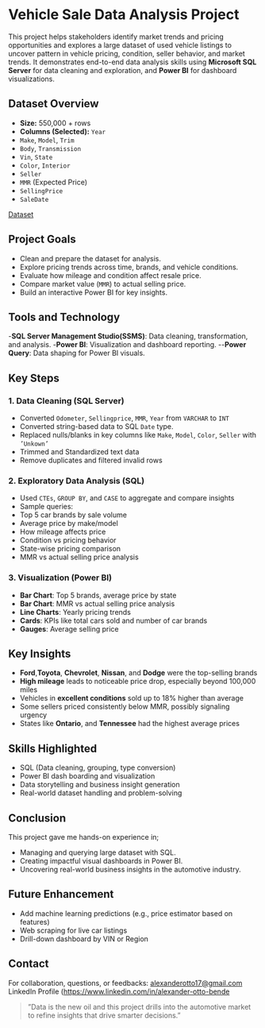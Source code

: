 # Vehicle Sale Data Analysis Project
This project helps stakeholders identify market trends and pricing opportunities and explores a large dataset of used vehicle listings to uncover pattern in vehicle pricing, condition, seller behavior, and market trends. It demonstrates end-to-end data analysis skills using **Microsoft SQL Server** for data cleaning and exploration, and **Power BI** for dashboard visualizations.

## Dataset Overview
-	**Size:** 550,000 + rows
-	**Columns (Selected):**
`Year`
-	`Make`, `Model`, `Trim`
-	`Body`, `Transmission`
-	`Vin`, `State`
-	`Color`, `Interior`
-	`Seller`
-	`MMR` (Expected Price)
-	`SellingPrice`
-	`SaleDate`

<a href="https://www.kaggle.com/datasets/syedanwarafridi/vehicle-sales-data">Dataset</a>

## Project Goals
-	Clean and prepare the dataset for analysis.
-	Explore pricing trends across time, brands, and vehicle conditions.
-	Evaluate how mileage and condition affect resale price.
-	Compare market value (`MMR`) to actual selling price.
-	Build an interactive Power BI for key insights.

## Tools and Technology
-**SQL Server Management Studio(SSMS)**: Data cleaning, transformation, and analysis.
-**Power BI**: Visualization and dashboard reporting.
--**Power Query**: Data shaping for Power BI visuals.

## Key Steps
### 1. Data Cleaning (SQL Server)
-	Converted `Odometer`, `Sellingprice`, `MMR`, `Year` from `VARCHAR` to `INT`
-	Converted string-based data to SQL `Date` type.
-	Replaced nulls/blanks in key columns like `Make`, `Model`, `Color`, `Seller` with `’Unkown’`
-	Trimmed and Standardized text data
-	Remove duplicates and filtered invalid rows

### 2. Exploratory Data Analysis (SQL)
-	Used `CTEs`, `GROUP BY`, and `CASE` to aggregate and compare insights 
-	Sample queries:
- Top 5 car brands by sale volume
- Average price by make/model
- How mileage affects price
- Condition vs pricing behavior
- State-wise pricing comparison
- MMR vs actual selling price analysis

### 3. Visualization (Power BI)
-	**Bar Chart**: Top 5 brands, average price by state
-	**Bar Chart**: MMR vs actual selling price analysis
-	**Line Charts**: Yearly pricing trends
-	**Cards**: KPIs like total cars sold and number of car brands
-	**Gauges**: Average selling price 


## Key Insights
-	**Ford**,**Toyota**, **Chevrolet**, **Nissan**, and **Dodge** were the top-selling brands
-	**High mileage** leads to noticeable price drop, especially beyond 100,000 miles
-	Vehicles in **excellent conditions** sold up to 18% higher than average
-	Some sellers priced consistently below MMR, possibly signaling urgency
-	States like **Ontario**, and **Tennessee** had the highest average prices

## Skills Highlighted
-	SQL (Data cleaning, grouping, type conversion)
-	Power BI dash boarding and visualization
-	Data storytelling and business insight generation
-	Real-world dataset handling and problem-solving

## Conclusion
This project gave me hands-on experience in;
-	Managing and querying large dataset with SQL.
-	Creating impactful visual dashboards in Power BI.
-	Uncovering real-world business insights in the automotive industry.

## Future Enhancement
-	Add machine learning predictions (e.g., price estimator based on features)
-	Web scraping for live car listings
-	Drill-down dashboard by VIN or Region
  
## Contact
For collaboration, questions, or feedbacks:
alexanderotto17@gmail.com
LinkedIn Profile (https://www.linkedin.com/in/alexander-otto-bende
>”Data is the new oil and this project drills into the automotive market to refine insights that drive smarter decisions.”

